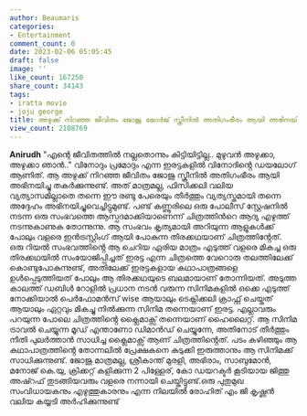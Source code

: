 ```yaml
---
author: Beaumaris
categories:
- Entertainment
comment_count: 0
date: 2023-02-06 05:05:45
draft: false
image: ''
like_count: 167250
share_count: 34143
tags:
- iratta movie
- joju george
title: അഴുക്ക് നിറഞ്ഞ ജീവിതം ജോജു ജോർജ് സ്ക്രീനിൽ അതിഗംഭീരം ആയി അഭിനയിച്ചു തകർക്കുന്നുണ്ട്
view_count: 2108769
---
```


**Anirudh** "എന്റെ ജീവിതത്തിൽ നല്ലതൊന്നും കിട്ടിയിട്ടില്ല.. മുഴുവൻ അഴുക്കാ, അഴുക്കാ ഞാൻ.." വിനോദും പ്രമോദും എന്ന ഇരട്ടകളിൽ വിനോദിൻ്റെ ഡയലോഗ് ആണിത്. ആ അഴുക്ക് നിറഞ്ഞ ജീവിതം ജോജു സ്ക്രീനിൽ അതിഗംഭീരം ആയി അഭിനയിച്ചു തകർക്കുന്നുണ്ട്. അത് മാത്രമല്ല, ഫിസിക്കലി വലിയ വ്യത്യാസമില്ലാതെ തന്നെ ഈ രണ്ടു പേരെയും തീർത്തും വ്യത്യസ്തമായി തന്നെ അദ്ദേഹം അഭിനയിച്ചുവെച്ചിട്ടുമുണ്ട്. പണ്ട് കണ്ണൂരിലെ ഒരു പോലീസ് സ്റ്റേഷനിൽ നടന്ന ഒരു സംഭവത്തെ ആസ്പദമാക്കിയാണെന്ന് ചിത്രത്തിൻറെ ആദ്യ എഴുത്ത് നടന്നുകാണുക തോന്നുന്നു. ആ സംഭവം കൃത്യമായി അറിയുന്ന ആളുകൾക്ക് പോലും വളരെ ഇൻട്രസ്റ്റിംഗ് ആയി പോകുന്ന തിരക്കഥയാണ് ചിത്രത്തിൻ്റേത്. ഒരു റിയൽ സംഭവത്തിൻ്റെ ആ ചെറിയ ഏരിയ മാത്രം എടുത്ത് വളരെ മികച്ച ഒരു തിരക്കഥയിൽ സംയോജിപ്പിച്ചത് ഇരട്ട എന്ന ചിത്രത്തെ വേറൊരു തലത്തിലേക്ക് കൊണ്ടുപോകുന്നുണ്ട്, അതിലേക്ക് ഇരട്ടകളായ കഥാപാത്രങ്ങളെ ഉൾപ്പെടുത്തിയത് പോലും ആ തിരക്കഥയുടെ ബലമായാണ് തോന്നിയത്. അടുത്ത കാലത്ത് ഡബിൾ റോളിൽ പ്രധാന നടൻ വരുന്ന സിനിമകളിൽ ഒക്കെ എടുത്ത് നോക്കിയാൽ പെർഫോമൻസ് wise ആയാലും ടെക്നിക്കലി ക്രാഫ്റ്റ് ചെയ്തത് ആയാലും ഏറ്റവും മികച്ചു നിൽക്കുന്ന സിനിമ തന്നെയാണ് ഇരട്ട. എല്ലാവരും പറയുന്ന പോലെ ചിത്രത്തിൻ്റെ ക്ലൈമാക്സ് തന്നെയാണ് ഹൈലൈറ്റ്. ആ സിനിമ ട്രാവൽ ചെയ്യുന്ന മൂഡ് എന്താണോ ഡിമാൻഡ് ചെയ്യുന്നേ, അതിനോട് തീർത്തും നീതി പുലർത്താൻ സാധിച്ച ക്ലൈമാക്സ് ആണ് ചിത്രത്തിൻ്റെത്. പടം കഴിഞ്ഞും ആ കഥാപാത്രത്തിൻ്റെ തോന്നലിൽ പ്രേക്ഷകനെ കുടുക്കി ഇരുത്താനും ആ സിനിമക്ക് സാധിക്കുന്നുണ്ട്. ജോജു മാത്രമല്ല, ശ്രീകാന്ത് മുരളി, അഭിരാം, സാബുമോൻ, മനോജ് കെ.യു, ക്രിക്കറ്റ് കളിക്കുന്ന 2 പിള്ളേര്, കോ ഡയറക്ടർ കൂടിയായ ജിത്തു അഷ്റഫ് തുടങ്ങിയവരും വളരെ നന്നായി ചെയ്തിട്ടുണ്ട്.ഒരു പുതുമുഖ സംവിധായകനും എഴുത്തുകാരനും എന്ന നിലയിൽ രോഹിത് എം ജി കൃഷ്ണൻ വലിയ കയ്യടി അർഹിക്കുന്നുണ്ട്